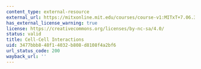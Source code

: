 ```yaml
---
content_type: external-resource
external_url: https://mitxonline.mit.edu/courses/course-v1:MITxT+7.06.3x/
has_external_license_warning: true
license: https://creativecommons.org/licenses/by-nc-sa/4.0/
status: valid
title: Cell-Cell Interactions
uid: 3477bbb8-48f1-4032-b808-d8108f4a2bf6
url_status_code: 200
wayback_url: ''
---
```

